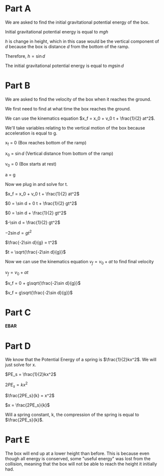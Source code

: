 # Part A
We are asked to find the initial gravitational potential energy of the box.

Initial gravitational potential energy is equal to $mgh$

$h$ is change in height, which in this case would be the vertical component of $d$ because the box is distance $d$ from the bottom of the ramp. 

Therefore, $h = \sin d$

The initial gravitational potential energy is equal to $mg\sin d$

# Part B
We are asked to find the velocity of the box when it reaches the ground.

We first need to find at what time the box reaches the ground.

We can use the kinematics equation $x_f = x_0 + v_0 t + \frac{1}{2} at^2$. 

We'll take variables relating to the vertical motion of the box because acceleration is equal to g.

x<sub>f</sub> = 0 (Box reaches bottom of the ramp)

x<sub>0</sub> = $\sin d$ (Vertical distance from bottom of the ramp)

v<sub>0</sub> = 0 (Box starts at rest)

a = g

Now we plug in and solve for t.

$x_f = x_0 + v_0 t + \frac{1}{2} at^2$

$0 = \sin d + 0 t + \frac{1}{2} gt^2$

$0 = \sin d + \frac{1}{2} gt^2$

$-\sin d = \frac{1}{2} gt^2$

$-2\sin d = gt^2$

$\frac{-2\sin d}{g} = t^2$

$t = \sqrt{\frac{-2\sin d}{g}}$

Now we can use the kinematics equation $v_f = v_0 + at$ to find final velocity

$v_f = v_0 + at$

$v_f = 0 + g\sqrt{\frac{-2\sin d}{g}}$

$v_f = g\sqrt{\frac{-2\sin d}{g}}$

# Part C
**EBAR**

# Part D
We know that the Potential Energy of a spring is $\frac{1}{2}kx^2$. We will just solve for x.

$PE_s = \frac{1}{2}kx^2$

$2PE_s = kx^2$

$\frac{2PE_s}{k} = x^2$

$x = \frac{2PE_s}{k}$

Will a spring constant, k, the compression of the spring is equal to $\frac{2PE_s}{k}$.

# Part E
The box will end up at a lower height than before. This is because even though all energy is conserved, some "useful energy" was lost from the collision, meaning that the box will not be able to reach the height it initially had.